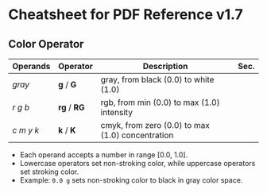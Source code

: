 # Cheatsheet for PDF Reference v1.7

## Color Operator

| Operands  | Operator        | Description                                      | Sec. |
| --------- | --------------- | ------------------------------------------------ | ---- |
| _gray_    | **g** / **G**   | gray, from black (0.0) to white (1.0)            |      |
| _r g b_   | **rg** / **RG** | rgb, from min (0.0) to max (1.0) intensity       |      |
| _c m y k_ | **k** / **K**   | cmyk, from zero (0.0) to max (1.0) concentration |      |

* Each operand accepts a number in range [0.0, 1.0].
* Lowercase operators set non-stroking color, while uppercase operators set stroking color.
* Example: `0.0 g` sets non-stroking color to black in gray color space.
